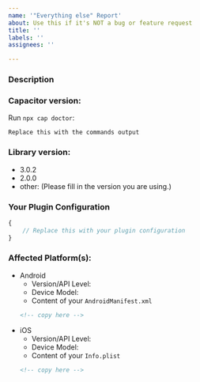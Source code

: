 ```yaml
---
name: '"Everything else" Report'
about: Use this if it's NOT a bug or feature request
title: ''
labels: ''
assignees: ''

---
```


<!--
ATTENTION: Only issues using a filled template will be accepted!
-->

### Description

### Capacitor version:
<!-- Provide the version of Capacitor and related installed dependencies.
You can use `npx cap doctor` for the output from the root directory of your project. -->

Run `npx cap doctor`:

```
Replace this with the commands output
```

### Library version:
<!-- Please remove all items that are not relevant. -->

- 3.0.2
- 2.0.0
- other: (Please fill in the version you are using.)

### Your Plugin Configuration
<!-- Without secret stuff (of course). -->

```typescript
{
    // Replace this with your plugin configuration
}
```

### Affected Platform(s):
<!-- Please remove all items that are not relevant. -->

* Android
    * Version/API Level:
    * Device Model:
    * Content of your `AndroidManifest.xml`
  ```xml
  <!-- copy here -->
  ```
* iOS
    * Version/API Level:
    * Device Model:
    * Content of your `Info.plist`
  ```xml
  <!-- copy here -->
  ```
